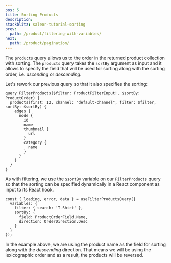 ```yaml
---
pos: 5
title: Sorting Products
description: 
stackblitz: saleor-tutorial-sorting
prev:
  path: /product/filtering-with-variables/
next:
  path: /product/pagination/
---
```


The `products` query allows us to the order in the returned product collection with sorting. The `products` query takes the `sortBy` argument as input and it allows to specify the field that will be used for sorting along with the sorting order, i.e. *ascending* or *descending*.

Let's rework our previous query so that it also specifies the sorting:

```graphql{1,2}
query FilterProducts($filter: ProductFilterInput!, $sortBy: ProductOrder) {
  products(first: 12, channel: "default-channel", filter: $filter, sortBy: $sortBy) {
    edges {
      node {
        id
        name
        thumbnail {
          url
        }
        category {
          name
        }
      }
    }
  }
}
```

As with filtering, we use the `$sortBy` variable on our `FilterProducts` query so that the sorting can be specified dynamically in a React component as input to its React hook.

```js{4-7}
const { loading, error, data } = useFilterProductsQuery({
  variables: {
    filter: { search: 'T-Shirt' },
    sortBy: {
      field: ProductOrderField.Name,
      direction: OrderDirection.Desc
    }
  }
});
```

In the example above, we are using the product name as the field for sorting along with the *descending* direction. That means we will be using the lexicographic order and as a result, the products will be reversed.